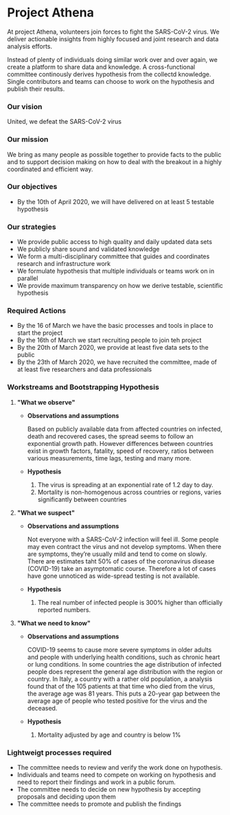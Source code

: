 # Project Athena

At project Athena, volunteers join forces to fight the SARS-CoV-2 virus. We deliver actionable insights from highly focused and joint research and data analysis efforts. 

Instead of plenty of individuals doing similar work over and over again, we create a platform to share data and knowledge. A cross-functional committee continously derives hypothesis from the collectd knowledge. Single contributors and teams can choose to work on the hypothesis and publish their results. 

### Our vision

United, we defeat the SARS-CoV-2 virus

### Our mission

We bring as many people as possible together to provide facts to the public and to support decision making on how to deal with the breakout in a highly coordinated and efficient way.

### Our objectives

- By the 10th of April 2020, we will have delivered on at least 5 testable hypothesis

### Our strategies

- We provide public access to high quality and daily updated data sets
- We publicly share sound and validated knowledge 
- We form a multi-disciplinary committee that guides and coordinates research and infrastructure work
- We formulate hypothesis that multiple individuals or teams work on in parallel
- We provide maximum transparency on how we derive testable, scientific hypothesis 

### Required Actions

- By the 16 of March we have the basic processes and tools in place to start the project
- By the 16th of March we start recruiting people to join teh project
- By the 20th of March 2020, we provide at least five data sets to the public
- By the 23th of March 2020, we have recruited the committee, made of at least five researchers and data professionals

### Workstreams and Bootstrapping Hypothesis

1. **"What we observe"**
    * **Observations and assumptions** 
    
        Based on publicly available data from affected countries on infected, death and recovered cases, the spread seems to follow an exponential growth path. 
        However differences between countries exist in growth factors, fatality, speed of recovery, ratios between various measurements, time lags, testing and many more. 
        
    * **Hypothesis**
    
        1. The virus is spreading at an exponential rate of 1.2 day to day.
        2. Mortality is non-homogenous across countries or regions, varies significantly between countries
  

2. **"What we suspect"**
    * **Observations and assumptions**
        
        Not everyone with a SARS-CoV-2 infection will feel ill. Some people may even contract the virus and not develop symptoms. When there are symptoms, they’re usually mild and tend to come on slowly. There are estimates taht 50% of cases of the coronavirus disease (COVID-19) take an asymptomatic course. Therefore a lot of cases have gone unnoticed as wide-spread testing is not available.
        
    * **Hypothesis**
    
        1. The real number of infected people is 300% higher than officially reported numbers.
        

3. **"What we need to know"**
    * **Observations and assumptions**
    
        COVID-19 seems to cause more severe symptoms in older adults and people with underlying health conditions, such as chronic heart or lung conditions. In some countries the age distribution of infected people does represent the general age distribution with the region or country.
        In Italy, a country with a rather old population, a analysis found that of the 105 patients at that time who died from the virus, the average age was 81 years. This puts a 20-year gap between the average age of people who tested positive for the virus and the deceased.

    * **Hypothesis**
    
        1. Mortality adjusted by age and country is below 1%

### Lightweigt processes required

- The committee needs to review and verify the work done on hypothesis. 
- Individuals and teams need to compete on working on hypothesis and need to report their findings and work in a public forum.
- The committee needs to decide on new hypothesis by accepting proposals and deciding upon them
- The committee needs to promote and publish the findings
